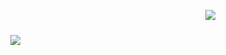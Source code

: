   ㅤㅤㅤㅤㅤㅤㅤ    ㅤㅤㅤㅤㅤㅤㅤ    ㅤㅤㅤㅤㅤ  ㅤㅤㅤㅤㅤㅤ  ㅤ  [![](https://fontmeme.com/permalink/241223/59174ce98e3654f058a39ff49e73e2ba.png)](https://rentry.co/cinnamoroll-miku)
  ㅤㅤㅤㅤㅤㅤㅤ    ㅤㅤㅤㅤㅤㅤㅤ    ㅤ  ㅤㅤㅤㅤㅤㅤㅤ    ㅤㅤㅤㅤㅤㅤㅤ    ㅤㅤㅤㅤㅤㅤㅤ  ㅤㅤㅤㅤㅤㅤ    ㅤㅤㅤㅤㅤㅤㅤ  ![](https://i.pinimg.com/736x/56/2c/16/562c16dad3c7f8a645222ea5e0073b6f.jpg)
